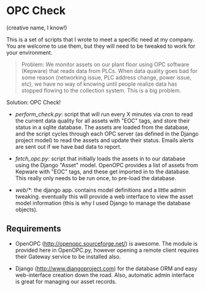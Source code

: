 # OPC Check #
(creative name, I know!)

This is a set of scripts that I wrote to meet a specific need at my company.  You are welcome to use them, but they will need to be tweaked to work for your environment.

> Problem: We monitor assets on our plant floor using OPC software (Kepware) that reads data from PLCs.  When data quality goes bad for some reason (networking issue, PLC address change, power issue, etc), we have no way of knowing until people realize data has stopped flowing to the collection system.  This is a big problem.

Solution: OPC Check!

- *perform_check.py*: script that will run every X minutes via cron to read the current data quality for all assets with "EOC" tags, and store their status in a sqlite database.  The assets are loaded from the database, and the script cycles through each OPC server (as defined in the Django project model) to read the assets and update their status.  Emails alerts are sent out if we have bad data to report.

- *fetch_opc.py*: script that initially loads the assets in to our database using the Django "Asset" model.  OpenOPC provides a list of assets from Kepware with "EOC" tags, and these get imported in to the database.  This really only needs to be run once, to pre-load the database.

- *web/\**: the django app.  contains model definitions and a little admin tweaking.  eventually this will provide a web interface to view the asset model information (this is why I used Django to manage the database objects).

## Requirements ##
- OpenOPC (http://openopc.sourceforge.net/) is awesome.  The module is provided here in OpenOPC.py, however opening a remote client requires their Gateway service to be installed also.

- Django (http://www.djangoproject.com) for the database ORM and easy web-interface creation down the road.  Also, automatic admin interface is great for managing our asset records.

